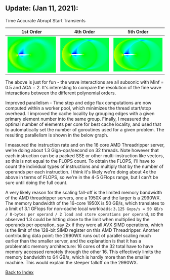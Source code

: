 ## Update: (Jan 11, 2021):

Time Accurate Abrupt Start Transients

|                    1st Order                    |                  4th Order                   |                    5th Order                    | 
|:-----------------------------------------------:|:--------------------------------------------:|:-----------------------------------------------:|
| ![](../images/naca-transient-time-accurate-O1.PNG) | ![](../images/naca-transient-time-accurate.PNG) | ![](../images/naca-transient-time-accurate-O5.PNG) |

The above is just for fun - the wave interactions are all subsonic with Minf = 0.5 and AOA = 2. It's interesting to compare
the resolution of the fine wave interactions between the different polynomial orders.

Improved parallelism - Time step and edge flux computations are now computed within a worker pool, which minimizes the
thread start/stop overhead. I improved the cache locality by grouping edges with a given primary element number into the same
group. Finally, I measured the optimal number of elements per core for best cache locality, and used that to automatically
set the number of goroutines used for a given problem. The resulting parallelism is shown in the below graph.

I measured the instruction rate and on the 16 core AMD Threadripper server, we're doing about 1.3 Giga-ops/second on 32
threads. Note however that each instruction can be a packed SSE or other multi-instruction like vectors, so this is not equal
to the FLOPS count. To obtain the FLOPS, I'll have to count the individual types of instructions and multiply that by the
number of operands per each instruction. I think it's likely we're doing about 4x the above in terms of FLOPS, so we're in
the 4-5 GFlops range, but I can't be sure until doing the full count.

A very likely reason for the scaling fall-off is the limited memory bandwidth of the AMD threadripper servers, one a 1950X
and the larger is a 2990WX. The memory bandwidth of the 16-core 1950X is 50 GB/s, which translates to a limit of 3.1 GFlops
for non-cache local workloads: `3.125 Gops/s = 50 GB/s / 8-bytes per operand / 2 load and store operations per operand`, so
the observed 1.3 could be hitting close to the limit when multiplied by the operands per operation, say 2x if they were all
AVX SIMD operations, which is the limit of the 128-bit SIMD register on this AMD Threadripper. Another contributing data
point: the 2990WX runs out of parallel scaling much earlier than the smaller server, and the explanation is that it has a
problematic memory architecture: 16 cores of the 32 total have to have memory accessed remotely through the other 16. This
effectively limits the memory bandwidth to 64 GB/s, which is hardly more than the smaller machine. This would explain the
steeper falloff on the 2990WX.

[Back to Index](../CHANGELOG-2D.md)
